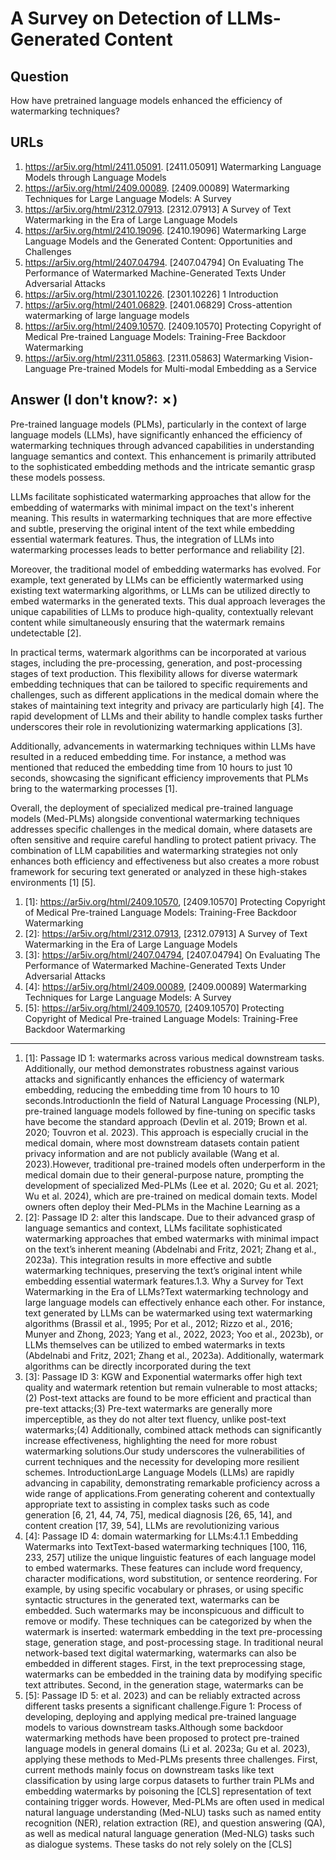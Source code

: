 # A Survey on Detection of LLMs-Generated Content

## Question

How have pretrained language models enhanced the efficiency of watermarking techniques?

## URLs

1. https://ar5iv.org/html/2411.05091. [2411.05091] Watermarking Language Models through Language Models
2. https://ar5iv.org/html/2409.00089. [2409.00089] Watermarking Techniques for Large Language Models: A Survey
3. https://ar5iv.org/html/2312.07913. [2312.07913] A Survey of Text Watermarking in the Era of Large Language Models
4. https://ar5iv.org/html/2410.19096. [2410.19096] Watermarking Large Language Models and the Generated Content: Opportunities and Challenges
5. https://ar5iv.org/html/2407.04794. [2407.04794] On Evaluating The Performance of Watermarked Machine-Generated Texts Under Adversarial Attacks
6. https://ar5iv.org/html/2301.10226. [2301.10226] 1 Introduction
7. https://ar5iv.org/html/2401.06829. [2401.06829] Cross-attention watermarking of large language models
8. https://ar5iv.org/html/2409.10570. [2409.10570] Protecting Copyright of Medical Pre-trained Language Models: Training-Free Backdoor Watermarking
9. https://ar5iv.org/html/2311.05863. [2311.05863] Watermarking Vision-Language Pre-trained Models for Multi-modal Embedding as a Service

## Answer (I don't know?: ✗)

Pre-trained language models (PLMs), particularly in the context of large language models (LLMs), have significantly enhanced the efficiency of watermarking techniques through advanced capabilities in understanding language semantics and context. This enhancement is primarily attributed to the sophisticated embedding methods and the intricate semantic grasp these models possess. 

LLMs facilitate sophisticated watermarking approaches that allow for the embedding of watermarks with minimal impact on the text's inherent meaning. This results in watermarking techniques that are more effective and subtle, preserving the original intent of the text while embedding essential watermark features. Thus, the integration of LLMs into watermarking processes leads to better performance and reliability [2]. 

Moreover, the traditional model of embedding watermarks has evolved. For example, text generated by LLMs can be efficiently watermarked using existing text watermarking algorithms, or LLMs can be utilized directly to embed watermarks in the generated texts. This dual approach leverages the unique capabilities of LLMs to produce high-quality, contextually relevant content while simultaneously ensuring that the watermark remains undetectable [2]. 

In practical terms, watermark algorithms can be incorporated at various stages, including the pre-processing, generation, and post-processing stages of text production. This flexibility allows for diverse watermark embedding techniques that can be tailored to specific requirements and challenges, such as different applications in the medical domain where the stakes of maintaining text integrity and privacy are particularly high [4]. The rapid development of LLMs and their ability to handle complex tasks further underscores their role in revolutionizing watermarking applications [3]. 

Additionally, advancements in watermarking techniques within LLMs have resulted in a reduced embedding time. For instance, a method was mentioned that reduced the embedding time from 10 hours to just 10 seconds, showcasing the significant efficiency improvements that PLMs bring to the watermarking processes [1]. 

Overall, the deployment of specialized medical pre-trained language models (Med-PLMs) alongside conventional watermarking techniques addresses specific challenges in the medical domain, where datasets are often sensitive and require careful handling to protect patient privacy. The combination of LLM capabilities and watermarking strategies not only enhances both efficiency and effectiveness but also creates a more robust framework for securing text generated or analyzed in these high-stakes environments [1] [5].

1. [1]:  https://ar5iv.org/html/2409.10570, [2409.10570] Protecting Copyright of Medical Pre-trained Language Models: Training-Free Backdoor Watermarking
2. [2]:  https://ar5iv.org/html/2312.07913, [2312.07913] A Survey of Text Watermarking in the Era of Large Language Models
3. [3]:  https://ar5iv.org/html/2407.04794, [2407.04794] On Evaluating The Performance of Watermarked Machine-Generated Texts Under Adversarial Attacks
4. [4]:  https://ar5iv.org/html/2409.00089, [2409.00089] Watermarking Techniques for Large Language Models: A Survey
5. [5]:  https://ar5iv.org/html/2409.10570, [2409.10570] Protecting Copyright of Medical Pre-trained Language Models: Training-Free Backdoor Watermarking
---
1. [1]:  Passage ID 1: watermarks across various medical downstream tasks. Additionally, our method demonstrates robustness against various attacks and significantly enhances the efficiency of watermark embedding, reducing the embedding time from 10 hours to 10 seconds.IntroductionIn the field of Natural Language Processing (NLP), pre-trained language models followed by fine-tuning on specific tasks have become the standard approach (Devlin et al. 2019; Brown et al. 2020; Touvron et al. 2023). This approach is especially crucial in the medical domain, where most downstream datasets contain patient privacy information and are not publicly available (Wang et al. 2023).However, traditional pre-trained models often underperform in the medical domain due to their general-purpose nature, prompting the development of specialized Med-PLMs (Lee et al. 2020; Gu et al. 2021; Wu et al. 2024), which are pre-trained on medical domain texts. Model owners often deploy their Med-PLMs in the Machine Learning as a
2. [2]:  Passage ID 2: alter this landscape. Due to their advanced grasp of language semantics and context, LLMs facilitate sophisticated watermarking approaches that embed watermarks with minimal impact on the text’s inherent meaning (Abdelnabi and Fritz, 2021; Zhang et al., 2023a). This integration results in more effective and subtle watermarking techniques, preserving the text’s original intent while embedding essential watermark features.1.3. Why a Survey for Text Watermarking in the Era of LLMs?Text watermarking technology and large language models can effectively enhance each other. For instance, text generated by LLMs can be watermarked using text watermarking algorithms (Brassil et al., 1995; Por et al., 2012; Rizzo et al., 2016; Munyer and Zhong, 2023; Yang et al., 2022, 2023; Yoo et al., 2023b), or LLMs themselves can be utilized to embed watermarks in texts (Abdelnabi and Fritz, 2021; Zhang et al., 2023a). Additionally, watermark algorithms can be directly incorporated during the text
3. [3]:  Passage ID 3: KGW and Exponential watermarks offer high text quality and watermark retention but remain vulnerable to most attacks;(2) Post-text attacks are found to be more efficient and practical than pre-text attacks;(3) Pre-text watermarks are generally more imperceptible, as they do not alter text fluency, unlike post-text watermarks;(4) Additionally, combined attack methods can significantly increase effectiveness, highlighting the need for more robust watermarking solutions.Our study underscores the vulnerabilities of current techniques and the necessity for developing more resilient schemes. IntroductionLarge Language Models (LLMs) are rapidly advancing in capability, demonstrating remarkable proficiency across a wide range of applications.From generating coherent and contextually appropriate text to assisting in complex tasks such as code generation [6, 21, 44, 74, 75], medical diagnosis [26, 65, 14], and content creation [17, 39, 54], LLMs are revolutionizing various
4. [4]:  Passage ID 4: domain watermarking for LLMs:4.1.1 Embedding Watermarks into TextText-based watermarking techniques [100, 116, 233, 257] utilize the unique linguistic features of each language model to embed watermarks. These features can include word frequency, character modifications, word substitution, or sentence reordering. For example, by using specific vocabulary or phrases, or using specific syntactic structures in the generated text, watermarks can be embedded. Such watermarks may be inconspicuous and difficult to remove or modify. These techniques can be categorized by when the watermark is inserted: watermark embedding in the text pre-processing stage, generation stage, and post-processing stage. In traditional neural network-based text digital watermarking, watermarks can also be embedded in different stages. First, in the text preprocessing stage, watermarks can be embedded in the training data by modifying specific text attributes. Second, in the generation stage, watermarks can be
5. [5]:  Passage ID 5: et al. 2023) and can be reliably extracted across different tasks presents a significant challenge.Figure 1: Process of developing, deploying and applying medical pre-trained language models to various downstream tasks.Although some backdoor watermarking methods have been proposed to protect pre-trained language models in general domains (Li et al. 2023a; Gu et al. 2023), applying these methods to Med-PLMs presents three challenges. First, current methods mainly focus on downstream tasks like text classification by using large corpus datasets to further train PLMs and embedding watermarks by poisoning the [CLS] representation of text containing trigger words. However, Med-PLMs are often used in medical natural language understanding (Med-NLU) tasks such as named entity recognition (NER), relation extraction (RE), and question answering (QA), as well as medical natural language generation (Med-NLG) tasks such as dialogue systems. These tasks do not rely solely on the [CLS]